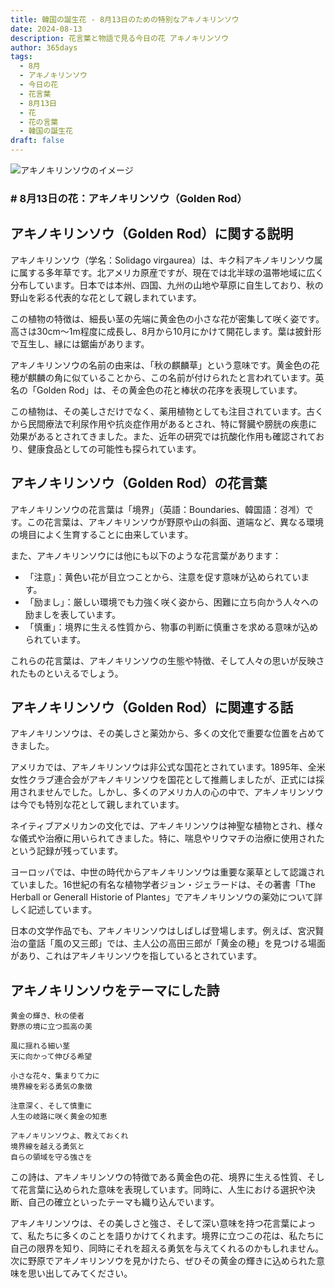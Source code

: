 ```yaml
---
title: 韓国の誕生花 - 8月13日のための特別なアキノキリンソウ
date: 2024-08-13
description: 花言葉と物語で見る今日の花 アキノキリンソウ
author: 365days
tags:
  - 8月
  - アキノキリンソウ
  - 今日の花
  - 花言葉
  - 8月13日
  - 花
  - 花の言葉
  - 韓国の誕生花
draft: false
---
```




![アキノキリンソウのイメージ](https://cdn.pixabay.com/photo/2016/08/11/21/26/golden-rod-1586871_1280.jpg#center#center)


### # 8月13日の花：アキノキリンソウ（Golden Rod）

## アキノキリンソウ（Golden Rod）に関する説明

アキノキリンソウ（学名：Solidago virgaurea）は、キク科アキノキリンソウ属に属する多年草です。北アメリカ原産ですが、現在では北半球の温帯地域に広く分布しています。日本では本州、四国、九州の山地や草原に自生しており、秋の野山を彩る代表的な花として親しまれています。

この植物の特徴は、細長い茎の先端に黄金色の小さな花が密集して咲く姿です。高さは30cm〜1m程度に成長し、8月から10月にかけて開花します。葉は披針形で互生し、縁には鋸歯があります。

アキノキリンソウの名前の由来は、「秋の麒麟草」という意味です。黄金色の花穂が麒麟の角に似ていることから、この名前が付けられたと言われています。英名の「Golden Rod」は、その黄金色の花と棒状の花序を表現しています。

この植物は、その美しさだけでなく、薬用植物としても注目されています。古くから民間療法で利尿作用や抗炎症作用があるとされ、特に腎臓や膀胱の疾患に効果があるとされてきました。また、近年の研究では抗酸化作用も確認されており、健康食品としての可能性も探られています。

## アキノキリンソウ（Golden Rod）の花言葉

アキノキリンソウの花言葉は「境界」（英語：Boundaries、韓国語：경계）です。この花言葉は、アキノキリンソウが野原や山の斜面、道端など、異なる環境の境目によく生育することに由来しています。

また、アキノキリンソウには他にも以下のような花言葉があります：

- 「注意」：黄色い花が目立つことから、注意を促す意味が込められています。
- 「励まし」：厳しい環境でも力強く咲く姿から、困難に立ち向かう人々への励ましを表しています。
- 「慎重」：境界に生える性質から、物事の判断に慎重さを求める意味が込められています。

これらの花言葉は、アキノキリンソウの生態や特徴、そして人々の思いが反映されたものといえるでしょう。

## アキノキリンソウ（Golden Rod）に関連する話

アキノキリンソウは、その美しさと薬効から、多くの文化で重要な位置を占めてきました。

アメリカでは、アキノキリンソウは非公式な国花とされています。1895年、全米女性クラブ連合会がアキノキリンソウを国花として推薦しましたが、正式には採用されませんでした。しかし、多くのアメリカ人の心の中で、アキノキリンソウは今でも特別な花として親しまれています。

ネイティブアメリカンの文化では、アキノキリンソウは神聖な植物とされ、様々な儀式や治療に用いられてきました。特に、喘息やリウマチの治療に使用されたという記録が残っています。

ヨーロッパでは、中世の時代からアキノキリンソウは重要な薬草として認識されていました。16世紀の有名な植物学者ジョン・ジェラードは、その著書「The Herball or Generall Historie of Plantes」でアキノキリンソウの薬効について詳しく記述しています。

日本の文学作品でも、アキノキリンソウはしばしば登場します。例えば、宮沢賢治の童話「風の又三郎」では、主人公の高田三郎が「黄金の穂」を見つける場面があり、これはアキノキリンソウを指しているとされています。

## アキノキリンソウをテーマにした詩

    黄金の輝き、秋の使者
    野原の境に立つ孤高の美

    風に揺れる細い茎
    天に向かって伸びる希望

    小さな花々、集まりて力に
    境界線を彩る勇気の象徴

    注意深く、そして慎重に
    人生の岐路に咲く黄金の知恵

    アキノキリンソウよ、教えておくれ
    境界線を越える勇気と
    自らの領域を守る強さを

この詩は、アキノキリンソウの特徴である黄金色の花、境界に生える性質、そして花言葉に込められた意味を表現しています。同時に、人生における選択や決断、自己の確立といったテーマも織り込んでいます。

アキノキリンソウは、その美しさと強さ、そして深い意味を持つ花言葉によって、私たちに多くのことを語りかけてくれます。境界に立つこの花は、私たちに自己の限界を知り、同時にそれを超える勇気を与えてくれるのかもしれません。次に野原でアキノキリンソウを見かけたら、ぜひその黄金の輝きに込められた意味を思い出してみてください。